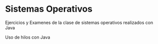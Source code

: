 # Sistemas Operativos
Ejercicios y Examenes de la clase de sistemas operativos realizados con Java

Uso de hilos con Java
